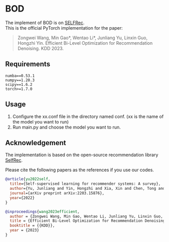# BOD

The implement of BOD is on <a href="https://github.com/Coder-Yu/SELFRec">SELFRec</a>. <br>
This is the official PyTorch implementation for the paper:
> Zongwei Wang, Min Gao*, Wentao Li*, Junliang Yu, Linxin Guo, Hongzhi Yin. Efficient Bi-Level Optimization for Recommendation Denoising. KDD 2023.

<h2>Requirements</h2>
	
```
numba==0.53.1
numpy==1.20.3
scipy==1.6.2
torch>=1.7.0
```

<h2>Usage</h2>
<ol>
<li>Configure the xx.conf file in the directory named conf. (xx is the name of the model you want to run)</li>
<li>Run main.py and choose the model you want to run.</li>
</ol>

<h2>Acknowledgement</h2>

The implementation is based on the open-source recommendation library [SelfRec](https://github.com/Coder-Yu/SELFRec).

Please cite the following papers as the references if you use our codes.

```bibtex
@article{yu2022self,
  title={Self-supervised learning for recommender systems: A survey},
  author={Yu, Junliang and Yin, Hongzhi and Xia, Xin and Chen, Tong and Li, Jundong and Huang, Zi},
  journal={arXiv preprint arXiv:2203.15876},
  year={2022}
}

@inproceedings{wang2023efficient,
  author = {Zongwei Wang, Min Gao, Wentao Li, Junliang Yu, Linxin Guo, Hongzhi Yin.},
  title = {Efficient Bi-Level Optimization for Recommendation Denoising},
  booktitle = {{KDD}},
  year = {2023}
}
